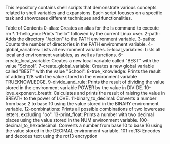 This repository contains shell scripts that demonstrate various concepts related to shell variables and expansions. Each script focuses on a specific task and showcases different techniques and functionalities.

Table of Contents
0-alias: Creates an alias for the ls command to execute rm *.
1-hello_you: Prints "hello" followed by the current Linux user.
2-path: Adds the directory "/action" to the PATH environment variable.
3-paths: Counts the number of directories in the PATH environment variable.
4-global_variables: Lists all environment variables.
5-local_variables: Lists all local and environment variables, as well as functions.
6-create_local_variable: Creates a new local variable called "BEST" with the value "School".
7-create_global_variable: Creates a new global variable called "BEST" with the value "School".
8-true_knowledge: Prints the result of adding 128 with the value stored in the environment variable TRUEKNOWLEDGE.
9-divide_and_rule: Prints the result of dividing the value stored in the environment variable POWER by the value in DIVIDE.
10-love_exponent_breath: Calculates and prints the result of raising the value in BREATH to the power of LOVE.
11-binary_to_decimal: Converts a number from base 2 to base 10 using the value stored in the BINARY environment variable.
12-combinations: Prints all possible combinations of two lowercase letters, excluding "oo".
13-print_float: Prints a number with two decimal places using the value stored in the NUM environment variable.
100-decimal_to_hexadecimal: Converts a number from base 10 to base 16 using the value stored in the DECIMAL environment variable.
101-rot13: Encodes and decodes text using the rot13 encryption
